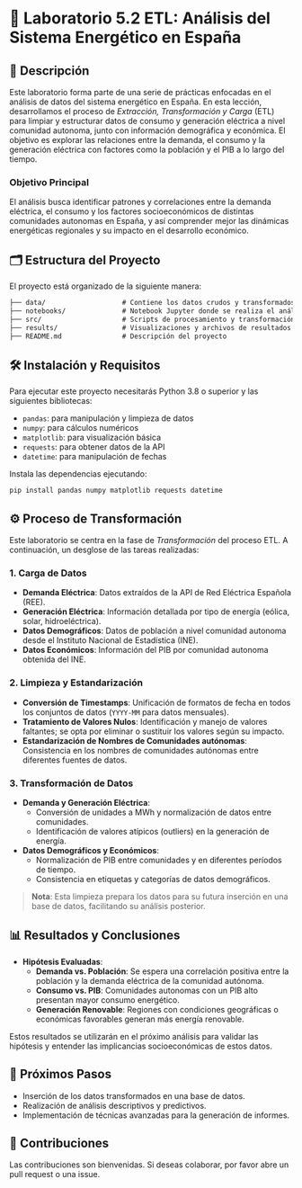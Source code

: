 # 🔌 Laboratorio 5.2 ETL: Análisis del Sistema Energético en España

## 📖 Descripción
Este laboratorio forma parte de una serie de prácticas enfocadas en el análisis de datos del sistema energético en España. En esta lección, desarrollamos el proceso de *Extracción, Transformación y Carga* (ETL) para limpiar y estructurar datos de consumo y generación eléctrica a nivel comunidad autonoma, junto con información demográfica y económica. El objetivo es explorar las relaciones entre la demanda, el consumo y la generación eléctrica con factores como la población y el PIB a lo largo del tiempo.

### Objetivo Principal
El análisis busca identificar patrones y correlaciones entre la demanda eléctrica, el consumo y los factores socioeconómicos de distintas comunidades autonomas en España, y así comprender mejor las dinámicas energéticas regionales y su impacto en el desarrollo económico.

## 🗂️ Estructura del Proyecto

El proyecto está organizado de la siguiente manera:

```markdown
├── data/                   # Contiene los datos crudos y transformados
├── notebooks/              # Notebook Jupyter donde se realiza el análisis
├── src/                    # Scripts de procesamiento y transformación
├── results/                # Visualizaciones y archivos de resultados
├── README.md               # Descripción del proyecto
```

## 🛠️ Instalación y Requisitos

Para ejecutar este proyecto necesitarás Python 3.8 o superior y las siguientes bibliotecas:

- `pandas`: para manipulación y limpieza de datos
- `numpy`: para cálculos numéricos
- `matplotlib`: para visualización básica
- `requests`: para obtener datos de la API
- `datetime`: para manipulación de fechas

Instala las dependencias ejecutando:

```bash
pip install pandas numpy matplotlib requests datetime
```

## ⚙️ Proceso de Transformación

Este laboratorio se centra en la fase de *Transformación* del proceso ETL. A continuación, un desglose de las tareas realizadas:

### 1. Carga de Datos
   - **Demanda Eléctrica**: Datos extraídos de la API de Red Eléctrica Española (REE).
   - **Generación Eléctrica**: Información detallada por tipo de energía (eólica, solar, hidroeléctrica).
   - **Datos Demográficos**: Datos de población a nivel comunidad autonoma desde el Instituto Nacional de Estadística (INE).
   - **Datos Económicos**: Información del PIB por comunidad autonoma obtenida del INE.

### 2. Limpieza y Estandarización
   - **Conversión de Timestamps**: Unificación de formatos de fecha en todos los conjuntos de datos (`YYYY-MM` para datos mensuales).
   - **Tratamiento de Valores Nulos**: Identificación y manejo de valores faltantes; se opta por eliminar o sustituir los valores según su impacto.
   - **Estandarización de Nombres de Comunidades autónomas**: Consistencia en los nombres de comunidades autónomas entre diferentes fuentes de datos.

### 3. Transformación de Datos
   - **Demanda y Generación Eléctrica**:
      - Conversión de unidades a MWh y normalización de datos entre comunidades.
      - Identificación de valores atípicos (outliers) en la generación de energía.
   - **Datos Demográficos y Económicos**:
      - Normalización de PIB entre comunidades y en diferentes períodos de tiempo.
      - Consistencia en etiquetas y categorías de datos demográficos.

> **Nota**: Esta limpieza prepara los datos para su futura inserción en una base de datos, facilitando su análisis posterior.

## 📊 Resultados y Conclusiones

- **Hipótesis Evaluadas**:
  - **Demanda vs. Población**: Se espera una correlación positiva entre la población y la demanda eléctrica de la comunidad autónoma.
  - **Consumo vs. PIB**: Comunidades autonomas con un PIB alto presentan mayor consumo energético.
  - **Generación Renovable**: Regiones con condiciones geográficas o económicas favorables generan más energía renovable.

Estos resultados se utilizarán en el próximo análisis para validar las hipótesis y entender las implicancias socioeconómicas de estos datos.

## 🔄 Próximos Pasos

- Inserción de los datos transformados en una base de datos.
- Realización de análisis descriptivos y predictivos.
- Implementación de técnicas avanzadas para la generación de informes.

## 🤝 Contribuciones

Las contribuciones son bienvenidas. Si deseas colaborar, por favor abre un pull request o una issue.

